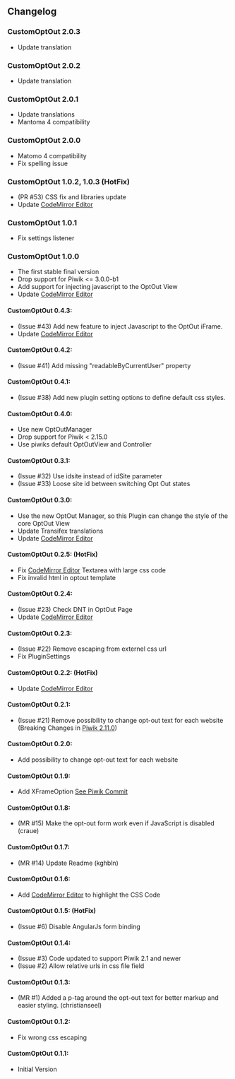 ## Changelog

### CustomOptOut 2.0.3
* Update translation

### CustomOptOut 2.0.2
* Update translation

### CustomOptOut 2.0.1
* Update translations
* Mantoma 4 compatibility

### CustomOptOut 2.0.0
* Matomo  4 compatibility
* Fix spelling issue

### CustomOptOut 1.0.2, 1.0.3 (HotFix)
* (PR #53) CSS fix and libraries update
* Update [CodeMirror Editor](http://codemirror.net)

### CustomOptOut 1.0.1
* Fix settings listener

### CustomOptOut 1.0.0
* The first stable final version
* Drop support for Piwik <= 3.0.0-b1
* Add support for injecting javascript to the OptOut View
* Update [CodeMirror Editor](http://codemirror.net)

#### CustomOptOut 0.4.3:
* (Issue #43) Add new feature to inject Javascript to the OptOut iFrame.
* Update [CodeMirror Editor](http://codemirror.net)

#### CustomOptOut 0.4.2:
* (Issue #41) Add missing "readableByCurrentUser" property

#### CustomOptOut 0.4.1:
* (Issue #38) Add new plugin setting options to define default css styles.

#### CustomOptOut 0.4.0:
* Use new OptOutManager
* Drop support for Piwik < 2.15.0
* Use piwiks default OptOutView and Controller

#### CustomOptOut 0.3.1:
* (Issue #32) Use idsite instead of idSite parameter
* (Issue #33) Loose site id between switching Opt Out states

#### CustomOptOut 0.3.0:
* Use the new OptOut Manager, so this Plugin can change the style of the core OptOut View
* Update Transifex translations
* Update [CodeMirror Editor](http://codemirror.net)

#### CustomOptOut 0.2.5: (HotFix)
* Fix [CodeMirror Editor](http://codemirror.net) Textarea with large css code
* Fix invalid html in optout template

#### CustomOptOut 0.2.4:
* (Issue #23) Check DNT in OptOut Page
* Update [CodeMirror Editor](http://codemirror.net)

#### CustomOptOut 0.2.3:
* (Issue #22) Remove escaping from externel css url
* Fix PluginSettings

#### CustomOptOut 0.2.2: (HotFix)
* Update [CodeMirror Editor](http://codemirror.net)

#### CustomOptOut 0.2.1:
* (Issue #21) Remove possibility to change opt-out text for each website (Breaking Changes in [Piwik 2.11.0](https://github.com/piwik/piwik/blob/master/CHANGELOG.md#piwik-2110))

#### CustomOptOut 0.2.0:
* Add possibility to change opt-out text for each website

#### CustomOptOut 0.1.9:
* Add XFrameOption [See Piwik Commit](https://github.com/piwik/piwik/commit/25545fdc55a1decd13548c1f3f6479789956e56c)

#### CustomOptOut 0.1.8:
* (MR #15) Make the opt-out form work even if JavaScript is disabled (craue)

#### CustomOptOut 0.1.7:
* (MR #14) Update Readme (kghbln)

#### CustomOptOut 0.1.6:
* Add [CodeMirror Editor](http://codemirror.net) to highlight the CSS Code

#### CustomOptOut 0.1.5: (HotFix)
* (Issue #6) Disable AngularJs form binding

#### CustomOptOut 0.1.4:
* (Issue #3) Code updated to support Piwik 2.1 and newer
* (Issue #2) Allow relative urls in css file field

#### CustomOptOut 0.1.3:
* (MR #1) Added a p-tag around the opt-out text for better markup and easier styling. (christianseel)

#### CustomOptOut 0.1.2:
* Fix wrong css escaping

#### CustomOptOut 0.1.1:
* Initial Version
